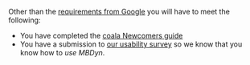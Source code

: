Other than the [requirements from Google](https://developers.google.com/open-source/gsoc/faq#what_are_the_eligibility_requirements_for_participation) you will have to meet the following:

* You have completed the [coala Newcomers guide](https://coala.io/newcomer)
* You have a submission to [our usability survey](https://coala.io/usability)
	so we know that you know how to *use MBDyn*.
	
